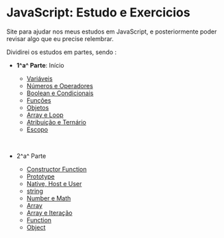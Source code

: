 # JavaScript: Estudo e Exercicios

Site para ajudar nos meus estudos em JavaScript, e posteriormente poder revisar algo que eu precise relembrar.

Dividirei os estudos em partes, sendo :

- **1^a^ Parte**: Início 
  
    * [Variáveis](parte1/variaveis.md) 
    * [Números e Operadores](parte1/numero.md)
    * [Boolean e Condicionais](parte1/boolean.md)
    * [Funções](parte1/funcoes.md)
    * [Objetos](parte1/objeto.md)
    * [Array e Loop](parte1/array.md)
    * [Atribuição e Ternário](parte1/comentario.md)
    * [Escopo](parte1/escopo.md)

<br>

- 2^a^ Parte
  
    * [Constructor Function](#) 
    * [Prototype](#)
    * [Native, Host e User](#)
    * [string](#)
    * [Number e Math](#)
    * [Array](#)
    * [Array e Iteração](#)
    * [Function](#)
    * [Object](#)

